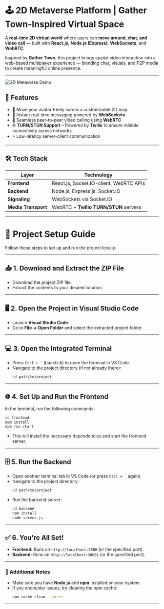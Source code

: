 # 🕹️ 2D Metaverse Platform | Gather Town-Inspired Virtual Space

A **real-time 2D virtual world** where users can **move around, chat, and video call** — built with **React.js**, **Node.js (Express)**, **WebSockets**, and **WebRTC**.

Inspired by **Gather Town**, this project brings spatial video interaction into a web-based multiplayer experience — blending chat, visuals, and P2P media to create meaningful online presence.

---

![2D Metaverse Demo](https://i.ibb.co/XxssM0vD/Screenshot-2025-07-04-213942.png)

## 🚀 Features

- 🧍 Move your avatar freely across a customizable 2D map
- 💬 Instant real-time messaging powered by **WebSockets**
- 🎥 Seamless peer-to-peer video calling using **WebRTC**
- 🌐 **TURN/STUN Support** – Powered by **Twilio** to ensure reliable connectivity across networks
- ⚡ Low-latency server-client communication

---

## 🛠️ Tech Stack

| Layer               | Technology                              |
| ------------------- | --------------------------------------- |
| **Frontend**        | React.js, Socket.IO-client, WebRTC APIs |
| **Backend**         | Node.js, Express.js, Socket.IO          |
| **Signaling**       | WebSockets via Socket.IO                |
| **Media Transport** | WebRTC + **Twilio TURN/STUN** servers   |

---

# 🚀 Project Setup Guide

Follow these steps to set up and run the project locally.

---

## 📥 1. Download and Extract the ZIP File

- Download the project ZIP file.
- Extract the contents to your desired location.

---

## 🖥️ 2. Open the Project in Visual Studio Code

- Launch **Visual Studio Code**.
- Go to **File → Open Folder** and select the extracted project folder.

---

## 💻 3. Open the Integrated Terminal

- Press `` Ctrl + ` `` (backtick) to open the terminal in VS Code.
- Navigate to the project directory (if not already there):
  ```bash
  cd path/to/project
  ```

---

## 🌐 4. Set Up and Run the Frontend

In the terminal, run the following commands:

```bash
cd frontend
npm install
npm run start
```

- This will install the necessary dependencies and start the frontend server.

---

## 🗄️ 5. Run the Backend

- Open another terminal tab in VS Code (or press `` Ctrl + ` `` again).
- Navigate to the project directory:
  ```bash
  cd path/to/project
  ```
- Run the backend server:
  ```bash
  cd backend
  npm install
  node server.js
  ```

---

## ✅ 6. You're All Set!

- **Frontend:** Runs on `http://localhost:3000` (or the specified port).
- **Backend:** Runs on `http://localhost:30001` (or the specified port).

---

### 🔗 Additional Notes

- Make sure you have **Node.js** and **npm** installed on your system.
- If you encounter issues, try clearing the npm cache:
  ```bash
  npm cache clean --force
  ```

---
